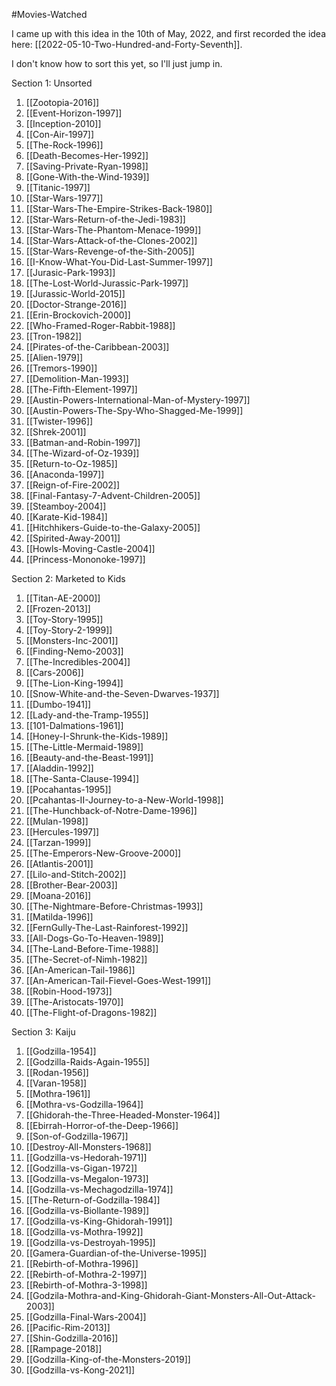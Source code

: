 #Movies-Watched

I came up with this idea in the 10th of May, 2022, and first recorded the idea here:  [[2022-05-10-Two-Hundred-and-Forty-Seventh]].

I don't know how to sort this yet, so I'll just jump in.

Section 1:  Unsorted
1.  [[Zootopia-2016]]
2. [[Event-Horizon-1997]]
3. [[Inception-2010]]
4. [[Con-Air-1997]]
5. [[The-Rock-1996]]
6. [[Death-Becomes-Her-1992]]
7. [[Saving-Private-Ryan-1998]]
8. [[Gone-With-the-Wind-1939]]
9. [[Titanic-1997]]
10. [[Star-Wars-1977]]
11. [[Star-Wars-The-Empire-Strikes-Back-1980]]
12. [[Star-Wars-Return-of-the-Jedi-1983]]
13. [[Star-Wars-The-Phantom-Menace-1999]]
14. [[Star-Wars-Attack-of-the-Clones-2002]]
15. [[Star-Wars-Revenge-of-the-Sith-2005]]
16. [[I-Know-What-You-Did-Last-Summer-1997]]
17. [[Jurasic-Park-1993]]
18. [[The-Lost-World-Jurassic-Park-1997]]
19. [[Jurassic-World-2015]]
20. [[Doctor-Strange-2016]]
21. [[Erin-Brockovich-2000]]
22. [[Who-Framed-Roger-Rabbit-1988]]
23. [[Tron-1982]]
24. [[Pirates-of-the-Caribbean-2003]]
25. [[Alien-1979]]
26. [[Tremors-1990]]
27. [[Demolition-Man-1993]]
28. [[The-Fifth-Element-1997]]
29. [[Austin-Powers-International-Man-of-Mystery-1997]]
30. [[Austin-Powers-The-Spy-Who-Shagged-Me-1999]]
31. [[Twister-1996]]
32. [[Shrek-2001]]
33. [[Batman-and-Robin-1997]]
34. [[The-Wizard-of-Oz-1939]]
35. [[Return-to-Oz-1985]]
36. [[Anaconda-1997]]
37. [[Reign-of-Fire-2002]]
38. [[Final-Fantasy-7-Advent-Children-2005]]
39. [[Steamboy-2004]]
40. [[Karate-Kid-1984]]
41. [[Hitchhikers-Guide-to-the-Galaxy-2005]]
42. [[Spirited-Away-2001]]
43. [[Howls-Moving-Castle-2004]]
44. [[Princess-Mononoke-1997]]

Section 2:  Marketed to Kids
1. [[Titan-AE-2000]]
2. [[Frozen-2013]]
3. [[Toy-Story-1995]]
4. [[Toy-Story-2-1999]]
5. [[Monsters-Inc-2001]]
6. [[Finding-Nemo-2003]]
7. [[The-Incredibles-2004]]
8. [[Cars-2006]]
9. [[The-Lion-King-1994]]
10. [[Snow-White-and-the-Seven-Dwarves-1937]]
11. [[Dumbo-1941]]
12. [[Lady-and-the-Tramp-1955]]
13. [[101-Dalmations-1961]]
14. [[Honey-I-Shrunk-the-Kids-1989]]
15. [[The-Little-Mermaid-1989]]
16. [[Beauty-and-the-Beast-1991]]
17. [[Aladdin-1992]]
18. [[The-Santa-Clause-1994]]
19. [[Pocahantas-1995]]
20. [[Pcahantas-II-Journey-to-a-New-World-1998]]
21. [[The-Hunchback-of-Notre-Dame-1996]]
22. [[Mulan-1998]]
23. [[Hercules-1997]]
24. [[Tarzan-1999]]
25. [[The-Emperors-New-Groove-2000]]
26. [[Atlantis-2001]]
27. [[Lilo-and-Stitch-2002]]
28. [[Brother-Bear-2003]]
29. [[Moana-2016]]
30. [[The-Nightmare-Before-Christmas-1993]]
31. [[Matilda-1996]]
32. [[FernGully-The-Last-Rainforest-1992]]
33. [[All-Dogs-Go-To-Heaven-1989]]
34. [[The-Land-Before-Time-1988]]
35. [[The-Secret-of-Nimh-1982]]
36. [[An-American-Tail-1986]]
37. [[An-American-Tail-Fievel-Goes-West-1991]]
38. [[Robin-Hood-1973]]
39. [[The-Aristocats-1970]]
40. [[The-Flight-of-Dragons-1982]]

Section 3:  Kaiju
1. [[Godzilla-1954]]
2. [[Godzilla-Raids-Again-1955]]
3. [[Rodan-1956]]
4. [[Varan-1958]]
5. [[Mothra-1961]]
6. [[Mothra-vs-Godzilla-1964]]
7. [[Ghidorah-the-Three-Headed-Monster-1964]]
8. [[Ebirrah-Horror-of-the-Deep-1966]]
9. [[Son-of-Godzilla-1967]]
10. [[Destroy-All-Monsters-1968]]
11. [[Godzilla-vs-Hedorah-1971]]
12. [[Godzilla-vs-Gigan-1972]]
13. [[Godzilla-vs-Megalon-1973]]
14. [[Godzilla-vs-Mechagodzilla-1974]]
15. [[The-Return-of-Godzilla-1984]]
16. [[Godzilla-vs-Biollante-1989]]
17. [[Godzilla-vs-King-Ghidorah-1991]]
18. [[Godzilla-vs-Mothra-1992]]
19. [[Godzilla-vs-Destroyah-1995]]
20. [[Gamera-Guardian-of-the-Universe-1995]]
21. [[Rebirth-of-Mothra-1996]]
22. [[Rebirth-of-Mothra-2-1997]]
23. [[Rebirth-of-Mothra-3-1998]]
24. [[Godzila-Mothra-and-King-Ghidorah-Giant-Monsters-All-Out-Attack-2003]]
25. [[Godzilla-Final-Wars-2004]]
26. [[Pacific-Rim-2013]]
27. [[Shin-Godzilla-2016]]
28. [[Rampage-2018]]
29. [[Godzilla-King-of-the-Monsters-2019]]
30. [[Godzilla-vs-Kong-2021]]